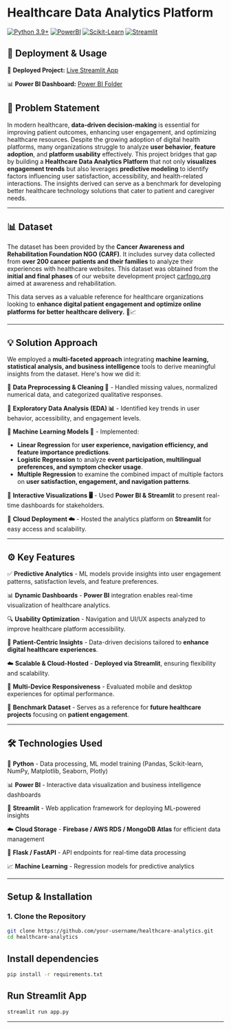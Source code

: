 # Healthcare Data Analytics Platform

[![Python 3.9+](https://img.shields.io/badge/Python-3.9%2B-blue.svg)](https://www.python.org/downloads/)
[![PowerBI](https://img.shields.io/badge/Analytics-PowerBI-yellow)](https://powerbi.microsoft.com/)
[![Scikit-Learn](https://img.shields.io/badge/ML-scikit--learn-orange)](https://scikit-learn.org/)
[![Streamlit](https://img.shields.io/badge/UI-Streamlit-red)](https://streamlit.io/)

## 🚀 Deployment & Usage
🔗 **Deployed Project:** [Live Streamlit App](https://capstone-project-deployed.streamlit.app/)

📊 **Power BI Dashboard:** [Power BI Folder](https://github.com/Shreyas521032/Capstone-Project/tree/main/Power%20BI)

## 🚀 Problem Statement
In modern healthcare, **data-driven decision-making** is essential for improving patient outcomes, enhancing user engagement, and optimizing healthcare resources. Despite the growing adoption of digital health platforms, many organizations struggle to analyze **user behavior**, **feature adoption**, and **platform usability** effectively. This project bridges that gap by building a **Healthcare Data Analytics Platform** that not only **visualizes engagement trends** but also leverages **predictive modeling** to identify factors influencing user satisfaction, accessibility, and health-related interactions. The insights derived can serve as a benchmark for developing better healthcare technology solutions that cater to patient and caregiver needs.

---

## 📊 Dataset
The dataset has been provided by the **Cancer Awareness and Rehabilitation Foundation NGO (CARF)**. It includes survey data collected from **over 200 cancer patients and their families** to analyze their experiences with healthcare websites. This dataset was obtained from the **initial and final phases** of our website development project [carfngo.org](https://www.carfngo.org/) aimed at awareness and rehabilitation.

This data serves as a valuable reference for healthcare organizations looking to **enhance digital patient engagement and optimize online platforms for better healthcare delivery.** 🏥📈

---

## 💡 Solution Approach
We employed a **multi-faceted approach** integrating **machine learning, statistical analysis, and business intelligence** tools to derive meaningful insights from the dataset. Here's how we did it:

🔹 **Data Preprocessing & Cleaning 📡** - Handled missing values, normalized numerical data, and categorized qualitative responses.

🔹 **Exploratory Data Analysis (EDA) 📊** - Identified key trends in user behavior, accessibility, and engagement levels.

🔹 **Machine Learning Models 🤖** - Implemented:
   - **Linear Regression** for **user experience, navigation efficiency, and feature importance predictions**.
   - **Logistic Regression** to analyze **event participation, multilingual preferences, and symptom checker usage**.
   - **Multiple Regression** to examine the combined impact of multiple factors on **user satisfaction, engagement, and navigation patterns**.

🔹 **Interactive Visualizations 🖥️** - Used **Power BI & Streamlit** to present real-time dashboards for stakeholders.

🔹 **Cloud Deployment ☁️** - Hosted the analytics platform on **Streamlit** for easy access and scalability.

---

## ⚙️ Key Features
✅ **Predictive Analytics** - ML models provide insights into user engagement patterns, satisfaction levels, and feature preferences.

📊 **Dynamic Dashboards** - **Power BI** integration enables real-time visualization of healthcare analytics.

🔍 **Usability Optimization** - Navigation and UI/UX aspects analyzed to improve healthcare platform accessibility.

🏥 **Patient-Centric Insights** - Data-driven decisions tailored to **enhance digital healthcare experiences**.

☁️ **Scalable & Cloud-Hosted** - **Deployed via Streamlit**, ensuring flexibility and scalability.

📱 **Multi-Device Responsiveness** - Evaluated mobile and desktop experiences for optimal performance.

📑 **Benchmark Dataset** - Serves as a reference for **future healthcare projects** focusing on **patient engagement**.

---

## 🛠️ Technologies Used
🚀 **Python** - Data processing, ML model training (Pandas, Scikit-learn, NumPy, Matplotlib, Seaborn, Plotly)

📊 **Power BI** - Interactive data visualization and business intelligence dashboards

🎨 **Streamlit** - Web application framework for deploying ML-powered insights

☁️ **Cloud Storage** - **Firebase / AWS RDS / MongoDB Atlas** for efficient data management

📡 **Flask / FastAPI** - API endpoints for real-time data processing

📈 **Machine Learning** - Regression models for predictive analytics

---

## Setup & Installation

### 1. Clone the Repository
```bash
git clone https://github.com/your-username/healthcare-analytics.git
cd healthcare-analytics
```

## Install dependencies
```bash
pip install -r requirements.txt
```

## Run Streamlit App
```bash
streamlit run app.py
```

---
